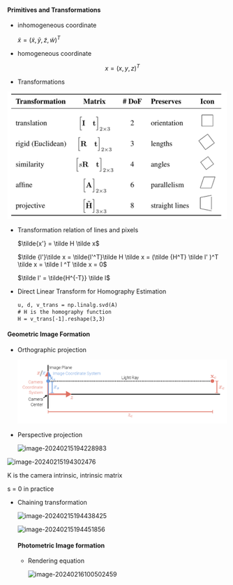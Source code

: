 #### Primitives and Transformations

* inhomogeneous coordinate

  $\tilde x  = (\tilde x, \tilde y, \tilde z, \tilde w)^T$

* homogeneous coordinate

  $$x = (x, y, z)^T$$

* Transformations

![image-20240215182631979](img\image-20240215182631979.png)

* Transformation relation of lines and pixels

  $\tilde{x'} = \tilde H \tilde x$

  $\tilde {l'}\tilde x =  \tilde{l'^T}\tilde H \tilde x = (\tilde {H^T} \tilde l' )^T \tilde x = \tilde l ^T \tilde x = 0$

  $\tilde l' = \tilde{H^{-T}} \tilde l$

* Direct Linear Transform for Homography Estimation

  ```
  u, d, v_trans = np.linalg.svd(A)
  # H is the homography function
  H = v_trans[-1].reshape(3,3)
  ```

  

#### Geometric Image Formation

* Orthographic projection

  ![image-20240215194133790](img\image-20240215182631989.png)

* Perspective projection

  ![image-20240215194228983](C:\Users\13552\AppData\Roaming\Typora\typora-user-images\image-20240215194228983.png)

  

![image-20240215194302476](C:\Users\13552\AppData\Roaming\Typora\typora-user-images\image-20240215194302476.png)

K is the camera intrinsic, intrinsic matrix

s = 0 in practice

* Chaining transformation

  ![image-20240215194438425](C:\Users\13552\AppData\Roaming\Typora\typora-user-images\image-20240215194438425.png)

  ![image-20240215194451856](C:\Users\13552\AppData\Roaming\Typora\typora-user-images\image-20240215194451856.png)

  #### Photometric Image formation

  * Rendering equation
  
    ![image-20240216100502459](C:\Users\13552\AppData\Roaming\Typora\typora-user-images\image-20240216100502459.png)
  
    